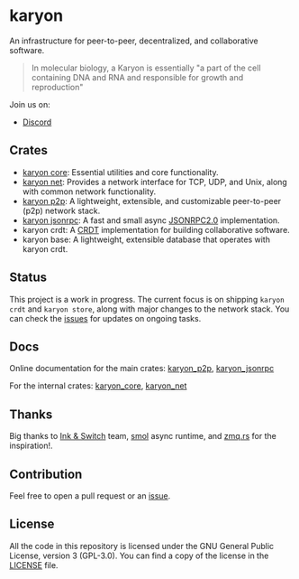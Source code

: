 # karyon

An infrastructure for peer-to-peer, decentralized, and collaborative software.

> In molecular biology, a Karyon is essentially "a part of the cell
> containing DNA and RNA and responsible for growth and reproduction"

Join us on:

- [Discord](https://discord.gg/xuXRcrkz3p)

## Crates 

- [karyon core](./core):  Essential utilities and core functionality.
- [karyon net](./net): Provides a network interface for TCP, UDP, and Unix,
  along with common network functionality. 
- [karyon p2p](./p2p): A lightweight, extensible, and customizable
  peer-to-peer (p2p) network stack.
- [karyon jsonrpc](./jsonrpc): A fast and small async
  [JSONRPC2.0](https://www.jsonrpc.org/specification) implementation.
- karyon crdt: A [CRDT](https://en.wikipedia.org/wiki/Conflict-free_replicated_data_type) 
implementation for building collaborative software. 
- karyon base: A lightweight, extensible database that operates with karyon crdt.

## Status

This project is a work in progress. The current focus is on shipping `karyon
crdt` and `karyon store`, along with major changes to the network stack. You can
check the [issues](https://github.com/karyons/karyons/issues) for updates on
ongoing tasks.

## Docs

Online documentation for the main crates: 
[karyon_p2p](https://karyons.github.io/karyons/karyon_p2p), 
[karyon_jsonrpc](https://karyons.github.io/karyons/karyon_jsonrpc)

For the internal crates: 
[karyon_core](https://karyons.github.io/karyons/karyon_core), 
[karyon_net](https://karyons.github.io/karyons/karyon_net)

## Thanks

Big thanks to [Ink & Switch](https://www.inkandswitch.com/) team,
[smol](https://github.com/smol-rs/smol) async runtime, and
[zmq.rs](https://github.com/zeromq/zmq.rs) for the inspiration!.

## Contribution

Feel free to open a pull request or an [issue](https://github.com/karyons/karyons/issues/new). 

## License

All the code in this repository is licensed under the GNU General Public
License, version 3 (GPL-3.0). You can find a copy of the license in the
[LICENSE](./LICENSE) file.
